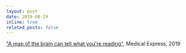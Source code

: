 ```yaml
---
layout: post
date: 2019-08-19
inline: true
related_posts: false
---
```

<a href="https://medicalxpress.com/news/2019-08-brain-youre.html" target="_blank" rel="noopener noreferrer">"A map of the brain can tell what you're reading"</a>, Medical Express, 2019
